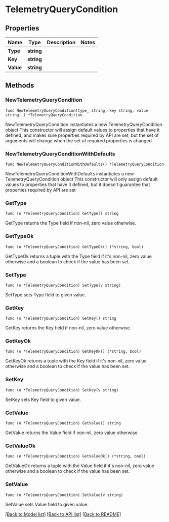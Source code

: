 # TelemetryQueryCondition

## Properties

Name | Type | Description | Notes
------------ | ------------- | ------------- | -------------
**Type** | **string** |  | 
**Key** | **string** |  | 
**Value** | **string** |  | 

## Methods

### NewTelemetryQueryCondition

`func NewTelemetryQueryCondition(type_ string, key string, value string, ) *TelemetryQueryCondition`

NewTelemetryQueryCondition instantiates a new TelemetryQueryCondition object
This constructor will assign default values to properties that have it defined,
and makes sure properties required by API are set, but the set of arguments
will change when the set of required properties is changed

### NewTelemetryQueryConditionWithDefaults

`func NewTelemetryQueryConditionWithDefaults() *TelemetryQueryCondition`

NewTelemetryQueryConditionWithDefaults instantiates a new TelemetryQueryCondition object
This constructor will only assign default values to properties that have it defined,
but it doesn't guarantee that properties required by API are set

### GetType

`func (o *TelemetryQueryCondition) GetType() string`

GetType returns the Type field if non-nil, zero value otherwise.

### GetTypeOk

`func (o *TelemetryQueryCondition) GetTypeOk() (*string, bool)`

GetTypeOk returns a tuple with the Type field if it's non-nil, zero value otherwise
and a boolean to check if the value has been set.

### SetType

`func (o *TelemetryQueryCondition) SetType(v string)`

SetType sets Type field to given value.


### GetKey

`func (o *TelemetryQueryCondition) GetKey() string`

GetKey returns the Key field if non-nil, zero value otherwise.

### GetKeyOk

`func (o *TelemetryQueryCondition) GetKeyOk() (*string, bool)`

GetKeyOk returns a tuple with the Key field if it's non-nil, zero value otherwise
and a boolean to check if the value has been set.

### SetKey

`func (o *TelemetryQueryCondition) SetKey(v string)`

SetKey sets Key field to given value.


### GetValue

`func (o *TelemetryQueryCondition) GetValue() string`

GetValue returns the Value field if non-nil, zero value otherwise.

### GetValueOk

`func (o *TelemetryQueryCondition) GetValueOk() (*string, bool)`

GetValueOk returns a tuple with the Value field if it's non-nil, zero value otherwise
and a boolean to check if the value has been set.

### SetValue

`func (o *TelemetryQueryCondition) SetValue(v string)`

SetValue sets Value field to given value.



[[Back to Model list]](../README.md#documentation-for-models) [[Back to API list]](../README.md#documentation-for-api-endpoints) [[Back to README]](../README.md)


